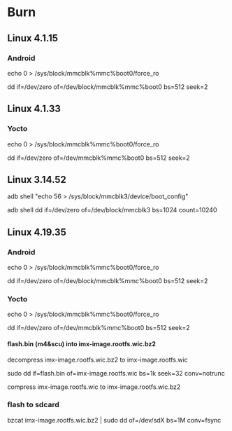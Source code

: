 # Burn

## Linux 4.1.15
### Android
echo 0 > /sys/block/mmcblk%mmc%boot0/force_ro

dd if=/dev/zero of=/dev/block/mmcblk%mmc%boot0 bs=512 seek=2
## Linux 4.1.33
### Yocto
echo 0 > /sys/block/mmcblk%mmc%boot0/force_ro

dd if=/dev/zero of=/dev/mmcblk%mmc%boot0 bs=512 seek=2

## Linux 3.14.52
adb shell  "echo 56 > /sys/block/mmcblk3/device/boot_config"

adb shell  dd if=/dev/zero of=/dev/block/mmcblk3 bs=1024 count=10240

## Linux 4.19.35
### Android
echo 0 > /sys/block/mmcblk%mmc%boot0/force_ro

dd if=/dev/zero of=/dev/block/mmcblk%mmc%boot0 bs=512 seek=2

### Yocto
echo 0 > /sys/block/mmcblk%mmc%boot0/force_ro

dd if=/dev/zero of=/dev/mmcblk%mmc%boot0 bs=512 seek=2

#### flash.bin (m4&scu) into imx-image.rootfs.wic.bz2
decompress imx-image.rootfs.wic.bz2 to imx-image.rootfs.wic

sudo dd if=flash.bin of=imx-image.rootfs.wic bs=1k seek=32 conv=notrunc

compress imx-image.rootfs.wic to imx-image.rootfs.wic.bz2

### flash to sdcard
bzcat imx-image.rootfs.wic.bz2 | sudo dd of=/dev/sdX bs=1M conv=fsync
